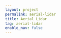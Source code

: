 ```yaml
---
layout: project
permalink: aerial-lidar
title: Aerial Lidar
tag: aerial-lidar
enable_nav: false
---
```

    